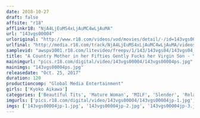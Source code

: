 ```yaml
---
date: 2018-10-27
draft: false
affsite: "r18"
afflinkr18: "NjA4LjEuMS4xLjAuMC4wLjAuMA"
url: "143vgs00004"
urloriginal: "http://www.r18.com/videos/vod/movies/detail/-/id=143vgs00004"
urlfinal: "http://media.r18.com/track/NjA4LjEuMS4xLjAuMC4wLjAuMA/videos/vod/movies/detail/-/id=143vgs00004"
samplevid: "awspv3001.r18.com/litevideo/freepv/1/143/143vgs04/143vgs04_dmb_w.mp4"
title: "A Country Mother in her Fifties Gently Fucks her Virgin Son - Yoshiko Aikawa"
mainimgurl: "pics.r18.com/digital/video/143vgs00004/143vgs00004ps.jpg"
mainimgs: "143vgs00004ps.jpg"
releasedate: "Oct. 25, 2017"
duration: 120
productioncomp: "Global Media Entertainment"
girls: ['Kyoko Aikawa']
categories: ['Beautiful Tits', 'Mature Woman', 'MILF', 'Slender', 'Relatives', 'Featured Actress', 'Cheating Wife', 'Creampie', 'Squirting', 'Digital Mosaic']
imgurls: ['pics.r18.com/digital/video/143vgs00004/143vgs00004jp-1.jpg', 'pics.r18.com/digital/video/143vgs00004/143vgs00004jp-2.jpg', 'pics.r18.com/digital/video/143vgs00004/143vgs00004jp-3.jpg', 'pics.r18.com/digital/video/143vgs00004/143vgs00004jp-4.jpg', 'pics.r18.com/digital/video/143vgs00004/143vgs00004jp-5.jpg', 'pics.r18.com/digital/video/143vgs00004/143vgs00004jp-6.jpg', 'pics.r18.com/digital/video/143vgs00004/143vgs00004jp-7.jpg', 'pics.r18.com/digital/video/143vgs00004/143vgs00004jp-8.jpg', 'pics.r18.com/digital/video/143vgs00004/143vgs00004jp-9.jpg', 'pics.r18.com/digital/video/143vgs00004/143vgs00004jp-10.jpg', 'pics.r18.com/digital/video/143vgs00004/143vgs00004jp-11.jpg', 'pics.r18.com/digital/video/143vgs00004/143vgs00004jp-12.jpg', 'pics.r18.com/digital/video/143vgs00004/143vgs00004jp-13.jpg', 'pics.r18.com/digital/video/143vgs00004/143vgs00004jp-14.jpg', 'pics.r18.com/digital/video/143vgs00004/143vgs00004jp-15.jpg', 'pics.r18.com/digital/video/143vgs00004/143vgs00004jp-16.jpg', 'pics.r18.com/digital/video/143vgs00004/143vgs00004jp-17.jpg', 'pics.r18.com/digital/video/143vgs00004/143vgs00004jp-18.jpg', 'pics.r18.com/digital/video/143vgs00004/143vgs00004jp-19.jpg', 'pics.r18.com/digital/video/143vgs00004/143vgs00004jp-20.jpg']
imgs: ['143vgs00004jp-1.jpg', '143vgs00004jp-2.jpg', '143vgs00004jp-3.jpg', '143vgs00004jp-4.jpg', '143vgs00004jp-5.jpg', '143vgs00004jp-6.jpg', '143vgs00004jp-7.jpg', '143vgs00004jp-8.jpg', '143vgs00004jp-9.jpg', '143vgs00004jp-10.jpg', '143vgs00004jp-11.jpg', '143vgs00004jp-12.jpg', '143vgs00004jp-13.jpg', '143vgs00004jp-14.jpg', '143vgs00004jp-15.jpg', '143vgs00004jp-16.jpg', '143vgs00004jp-17.jpg', '143vgs00004jp-18.jpg', '143vgs00004jp-19.jpg', '143vgs00004jp-20.jpg']
---
```

